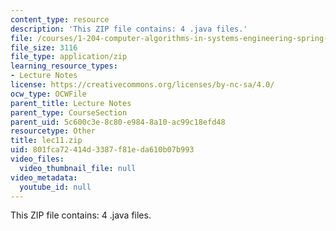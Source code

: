 ```yaml
---
content_type: resource
description: 'This ZIP file contains: 4 .java files.'
file: /courses/1-204-computer-algorithms-in-systems-engineering-spring-2010/801fca72414d3387f81eda610b07b993_lec11.zip
file_size: 3116
file_type: application/zip
learning_resource_types:
- Lecture Notes
license: https://creativecommons.org/licenses/by-nc-sa/4.0/
ocw_type: OCWFile
parent_title: Lecture Notes
parent_type: CourseSection
parent_uid: 5c600c3e-8c80-e984-8a10-ac99c18efd48
resourcetype: Other
title: lec11.zip
uid: 801fca72-414d-3387-f81e-da610b07b993
video_files:
  video_thumbnail_file: null
video_metadata:
  youtube_id: null
---
```

This ZIP file contains: 4 .java files.